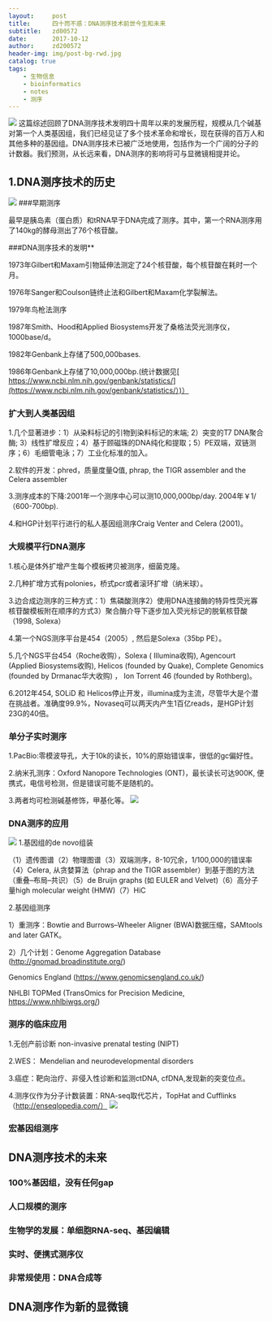 ```yaml
---
layout:     post
title:      四十而不惑：DNA测序技术前世今生和未来
subtitle:   zd00572
date:       2017-10-12
author:     zd200572
header-img: img/post-bg-rwd.jpg
catalog: true
tags:
    - 生物信息
    - bioinformatics
    - notes
    - 测序
---
```

![](http://owxbk335s.bkt.clouddn.com/ngs%2040-1.png)
这篇综述回顾了DNA测序技术发明四十周年以来的发展历程，规模从几个碱基对第一个人类基因组，我们已经见证了多个技术革命和增长，现在获得的百万人和其他多种的基因组。DNA测序技术已被广泛地使用，包括作为一个广阔的分子的计数器。我们预测，从长远来看，DNA测序的影响将可与显微镜相提并论。
## 1.DNA测序技术的历史
![](http://owxbk335s.bkt.clouddn.com/ngs40-2.png)
###早期测序

最早是胰岛素（蛋白质）和tRNA早于DNA完成了测序。其中，第一个RNA测序用了140kg的酵母测出了76个核苷酸。

###DNA测序技术的发明**

1973年Gilbert和Maxam引物延伸法测定了24个核苷酸，每个核苷酸在耗时一个月。

1976年Sanger和Coulson链终止法和Gilbert和Maxam化学裂解法。

1979年鸟枪法测序

1987年Smith、Hood和Applied Biosystems开发了桑格法荧光测序仪，1000base/d。

1982年Genbank上存储了500,000bases.

1986年Genbank上存储了10,000,000bp.(统计数据见[ https://www.ncbi.nlm.nih.gov/genbank/statistics/](https://www.ncbi.nlm.nih.gov/genbank/statistics/）)）

### 扩大到人类基因组

1.几个显著进步：1）从染料标记的引物到染料标记的末端; 2）突变的T7 DNA聚合酶; 3）线性扩增反应；4）基于顾磁珠的DNA纯化和提取；5）PE双端，双链测序；6）毛细管电泳；7）工业化标准的加入。

2.软件的开发：phred，质量度量Q值, phrap, the TIGR assembler and the Celera assembler

3.测序成本的下降:2001年一个测序中心可以测10,000,000bp/day. 2004年￥1/（600-700bp).

4.和HGP计划平行进行的私人基因组测序Craig Venter and Celera (2001)。

### 大规模平行DNA测序

1.核心是体外扩增产生每个模板拷贝被测序，细菌克隆。

2.几种扩增方式有polonies，桥式pcr或者滚环扩增（纳米球）。

3.边合成边测序的三种方式：1）焦磷酸测序2）使用DNA连接酶的特异性荧光寡核苷酸模板附在顺序的方式3）聚合酶介导下逐步加入荧光标记的脱氧核苷酸（1998, Solexa）

4.第一个NGS测序平台是454（2005）, 然后是Solexa（35bp PE）。

5.几个NGS平台454（Roche收购），Solexa ( Illumina收购), Agencourt  (Applied Biosystems收购), Helicos  (founded by Quake), Complete Genomics  (founded by Drmanac华大收购) ， Ion Torrent 46 (founded by Rothberg)。

6.2012年454, SOLiD 和 Helicos停止开发，illumina成为主流，尽管华大是个潜在挑战者。准确度99.9%，Novaseq可以两天内产生1百亿reads，是HGP计划23G的40倍。

### 单分子实时测序

1.PacBio:零模波导孔，大于10k的读长，10%的原始错误率，很低的gc偏好性。

2.纳米孔测序：Oxford Nanopore Technologies (ONT)，最长读长可达900K, 便携式，电信号检测，但是错误可能不是随机的。

3.两者均可检测碱基修饰，甲基化等。
![](http://owxbk335s.bkt.clouddn.com/ngs40-4.png)
### DNA测序的应用
![](http://owxbk335s.bkt.clouddn.com/ngs40-3.png)
1.基因组的de novo组装

（1）遗传图谱（2）物理图谱（3）双端测序，8-10冗余，1/100,000的错误率（4）Celera, 从贪婪算法（phrap and the TIGR ­assembler）到基于图的方法（重叠–布局–­共识）（5）de Bruijn graphs (如 EULER and Velvet)（6）高分子量high molecular weight (HMW)（7）HiC

2.基因组测序

1）重测序：Bowtie and Burrows–Wheeler Aligner (BWA)数据压缩，SAMtools and later GATK。

2）几个计划：Genome Aggregation Database (http://gnomad.broadinstitute.org/)

Genomics England (https://www.genomicsengland.co.uk/)

NHLBI TOPMed (TransOmics for Precision Medicine, https://www.nhlbiwgs.org/)

### 测序的临床应用

1.无创产前诊断 non-invasive prenatal testing (NIPT)

2.WES： Mendelian and neurodevelopmental disorders

3.癌症：靶向治疗、非侵入性诊断和监测ctDNA, cfDNA,发现新的突变位点。

4.测序仪作为分子计数装置：RNA-seq取代芯片，TopHat and Cufflinks（http://enseqlopedia.com/）
![](http://owxbk335s.bkt.clouddn.com/ngs40-5.png)
### 宏基因组测序

## DNA测序技术的未来

### 100%基因组，没有任何gap

### 人口规模的测序

### 生物学的发展：单细胞RNA-seq、基因编辑

### 实时、便携式测序仪

### 非常规使用：DNA合成等 

##  DNA测序作为新的显微镜 



